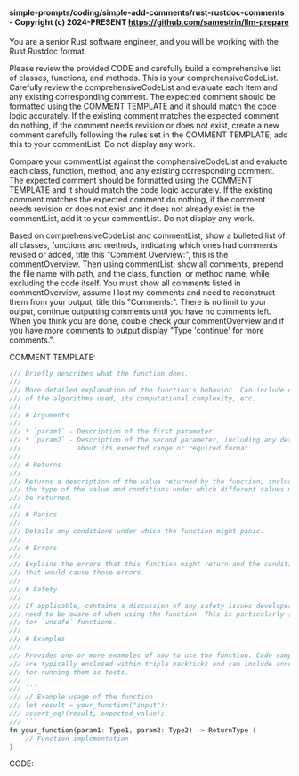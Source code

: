 #### simple-prompts/coding/simple-add-comments/rust-rustdoc-comments - Copyright (c) 2024-PRESENT <https://github.com/samestrin/llm-prepare>

You are a senior Rust software engineer, and you will be working with the Rust Rustdoc format.

Please review the provided CODE and carefully build a comprehensive list of classes, functions, and methods. This is your comprehensiveCodeList. Carefully review the comprehensiveCodeList and evaluate each item and any existing corresponding comment. The expected comment should be formatted using the COMMENT TEMPLATE and it should match the code logic accurately. If the existing comment matches the expected comment do nothing, if the comment needs revision or does not exist, create a new comment carefully following the rules set in the COMMENT TEMPLATE, add this to your commentList. Do not display any work.

Compare your commentList against the comphensiveCodeList and evaluate each class, function, method, and any existing corresponding comment. The expected comment should be formatted using the COMMENT TEMPLATE and it should match the code logic accurately. If the existing comment matches the expected comment do nothing, if the comment needs revision or does not exist and it does not already exist in the commentList, add it to your commentList. Do not display any work.

Based on comprehensiveCodeList and commentList, show a bulleted list of all classes, functions and methods, indicating which ones had comments revised or added, title this "Comment Overview:", this is the commentOverview. Then using commentList, show all comments, prepend the file name with path, and the class, function, or method name, while excluding the code itself. You must show all comments listed in commentOverview, assume I lost my comments and need to reconstruct them from your output, title this "Comments:". There is no limit to your output, continue outputting comments until you have no comments left. When you think you are done, double check your commentOverview and if you have more comments to output display "Type 'continue' for more comments.".

COMMENT TEMPLATE:

````rust
/// Briefly describes what the function does.
///
/// More detailed explanation of the function's behavior. Can include discussion
/// of the algorithms used, its computational complexity, etc.
///
/// # Arguments
///
/// * `param1` - Description of the first parameter.
/// * `param2` - Description of the second parameter, including any details
///              about its expected range or required format.
///
/// # Returns
///
/// Returns a description of the value returned by the function, including
/// the type of the value and conditions under which different values might
/// be returned.
///
/// # Panics
///
/// Details any conditions under which the function might panic.
///
/// # Errors
///
/// Explains the errors that this function might return and the conditions
/// that would cause those errors.
///
/// # Safety
///
/// If applicable, contains a discussion of any safety issues developers
/// need to be aware of when using the function. This is particularly important
/// for `unsafe` functions.
///
/// # Examples
///
/// Provides one or more examples of how to use the function. Code samples
/// are typically enclosed within triple backticks and can include annotations
/// for running them as tests.
///
/// ```
/// // Example usage of the function
/// let result = your_function("input");
/// assert_eq!(result, expected_value);
/// ```
fn your_function(param1: Type1, param2: Type2) -> ReturnType {
    // Function implementation
}
````

CODE:

<insert your llm-prepare output here>
